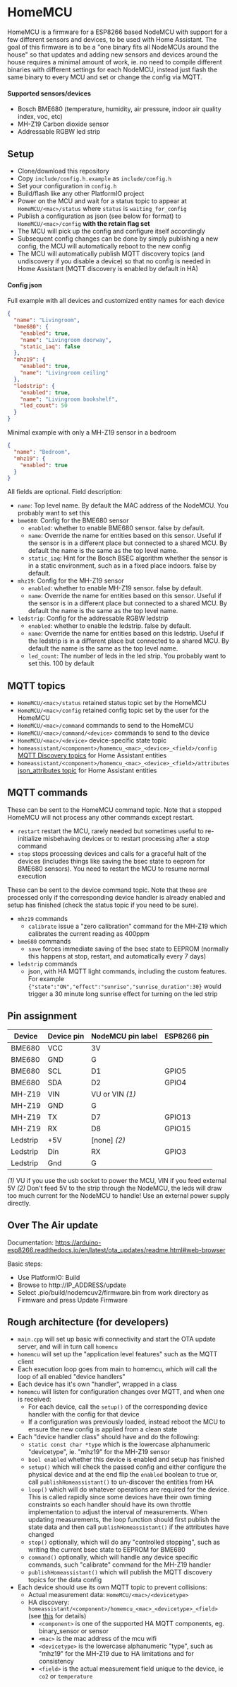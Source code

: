 # HomeMCU

HomeMCU is a firmware for a ESP8266 based NodeMCU with support for a few different sensors and devices, to be used with Home Assistant. The goal of this firmware is to be a "one binary fits all NodeMCUs around the house" so that updates and adding new sensors and devices around the house requires a minimal amount of work, ie. no need to compile different binaries with different settings for each NodeMCU, instead just flash the same binary to every MCU and set or change the config via MQTT.

#### Supported sensors/devices

- Bosch BME680 (temperature, humidity, air pressure, indoor air quality index, voc, etc)
- MH-Z19 Carbon dioxide sensor
- Addressable RGBW led strip

## Setup

- Clone/download this repository
- Copy `include/config.h.example` as `include/config.h`
- Set your configuration in `config.h`
- Build/flash like any other PlatformIO project
- Power on the MCU and wait for a status topic to appear at `HomeMCU/<mac>/status` where `status` is `waiting_for_config`
- Publish a configuration as json (see below for format) to `HomeMCU/<mac>/config` **with the retain flag set**
- The MCU will pick up the config and configure itself accordingly
- Subsequent config changes can be done by simply publishing a new config, the MCU will automatically reboot to the new config
- The MCU will automatically publish MQTT discovery topics (and undiscovery if you disable a device) so that no config is needed in Home Assistant (MQTT discovery is enabled by default in HA)

#### Config json

Full example with all devices and customized entity names for each device

```json
{
  "name": "Livingroom",
  "bme680": {
    "enabled": true,
    "name": "Livingroom doorway",
    "static_iaq": false
  },
  "mhz19": {
    "enabled": true,
    "name": "Livingroom ceiling"
  },
  "ledstrip": {
    "enabled": true,
    "name": "Livingroom bookshelf",
    "led_count": 50
  }
}
```

Minimal example with only a MH-Z19 sensor in a bedroom

```json
{
  "name": "Bedroom",
  "mhz19": {
    "enabled": true
  }
}
```

All fields are optional. Field description:

- `name`: Top level name. By default the MAC address of the NodeMCU. You probably want to set this
- `bme680`: Config for the BME680 sensor
  - `enabled`: whether to enable BME680 sensor. false by default.
  - `name`: Override the name for entities based on this sensor. Useful if the sensor is in a different place but connected to a shared MCU. By default the name is the same as the top level name.
  - `static_iaq`: Hint for the Bosch BSEC algorithm whether the sensor is in a static environment, such as in a fixed place indoors. false by default.
- `mhz19`: Config for the MH-Z19 sensor
  - `enabled`: whether to enable MH-Z19 sensor. false by default.
  - `name`: Override the name for entities based on this sensor. Useful if the sensor is in a different place but connected to a shared MCU. By default the name is the same as the top level name.
- `ledstrip`: Config for the addressable RGBW ledstrip
  - `enabled`: whether to enable the ledstrip. false by default.
  - `name`: Override the name for entities based on this ledstrip. Useful if the ledstrip is in a different place but connected to a shared MCU. By default the name is the same as the top level name.
  - `led_count`: The number of leds in the led strip. You probably want to set this. 100 by default

## MQTT topics

- `HomeMCU/<mac>/status` retained status topic set by the HomeMCU
- `HomeMCU/<mac>/config` retained config topic set by the user for the HomeMCU
- `HomeMCU/<mac>/command` commands to send to the HomeMCU
- `HomeMCU/<mac>/command/<device>` commands to send to the device
- `HomeMCU/<mac>/<device>` device-specific state topic
- `homeassistant/<component>/homemcu_<mac>_<device>_<field>/config` [MQTT Discovery topics](https://www.home-assistant.io/docs/mqtt/discovery/) for Home Assistant entities
- `homeassistant/<component>/homemcu_<mac>_<device>_<field>/attributes` [json_attributes topic](https://www.home-assistant.io/integrations/sensor.mqtt/#json_attributes_topic) for Home Assistant entities

## MQTT commands

These can be sent to the HomeMCU command topic. Note that a stopped HomeMCU will not process any other commands except restart.

- `restart` restart the MCU, rarely needed but sometimes useful to re-initialize misbehaving devices or to restart processing after a stop command
- `stop` stops processing devices and calls for a graceful halt of the devices (includes things like saving the bsec state to eeprom for BME680 sensors). You need to restart the MCU to resume normal execution

These can be sent to the device command topic. Note that these are processed only if the corresponding device handler is already enabled and setup has finished (check the status topic if you need to be sure).

- `mhz19` commands
  - `calibrate` issue a "zero calibration" command for the MH-Z19 which calibrates the current reading as 400ppm
- `bme680` commands
  - `save` forces immediate saving of the bsec state to EEPROM (normally this happens at stop, restart, and automatically every 7 days)
- `ledstrip` commands
  - json, with HA MQTT light commands, including the custom features. For example `{"state":"ON","effect":"sunrise","sunrise_duration":30}` would trigger a 30 minute long sunrise effect for turning on the led strip

## Pin assignment

| Device   | Device pin | NodeMCU pin label | ESP8266 pin |
| -------- | ---------- | ----------------- | ----------- |
| BME680   | VCC        | 3V                |             |
| BME680   | GND        | G                 |             |
| BME680   | SCL        | D1                | GPIO5       |
| BME680   | SDA        | D2                | GPIO4       |
| MH-Z19   | VIN        | VU or VIN _(1)_   |             |
| MH-Z19   | GND        | G                 |             |
| MH-Z19   | TX         | D7                | GPIO13      |
| MH-Z19   | RX         | D8                | GPIO15      |
| Ledstrip | +5V        | [none] _(2)_      |             |
| Ledstrip | Din        | RX                | GPIO3       |
| Ledstrip | Gnd        | G                 |             |

_(1)_ VU if you use the usb socket to power the MCU, VIN if you feed external 5V
_(2)_ Don't feed 5V to the strip through the NodeMCU, the leds will draw too much current for the NodeMCU to handle! Use an external power supply directly.

## Over The Air update

Documentation: https://arduino-esp8266.readthedocs.io/en/latest/ota_updates/readme.html#web-browser

Basic steps:

- Use PlatformIO: Build
- Browse to http://IP_ADDRESS/update
- Select .pio/build/nodemcuv2/firmware.bin from work directory as Firmware and press Update Firmware

## Rough architecture (for developers)

- `main.cpp` will set up basic wifi connectivity and start the OTA update server, and will in turn call `homemcu`
- `homemcu` will set up the "application level features" such as the MQTT client
- Each execution loop goes from main to homemcu, which will call the loop of all enabled "device handlers"
- Each device has it's own "handler", wrapped in a class
- `homemcu` will listen for configuration changes over MQTT, and when one is received:
  - For each device, call the `setup()` of the corresponding device handler with the config for that device
  - If a configuration was previously loaded, instead reboot the MCU to ensure the new config is applied from a clean state
- Each "device handler class" should have and do the following:
  - `static const char *type` which is the lowercase alphanumeric "devicetype", ie. "mhz19" for the MH-Z19 sensor
  - `bool enabled` whether this device is enabled and setup has finished
  - `setup()` which will check the passed config and either configure the physical device and at the end flip the `enabled` boolean to true or, call `publishHomeassistant()` to un-discover the entities from HA
  - `loop()` which will do whatever operations are required for the device. This is called rapidly since some devices have their own timing constraints so each handler should have its own throttle implementation to adjust the interval of measurements. When updating measurements, the loop function should first publish the state data and then call `publishHomeassistant()` if the attributes have changed
  - `stop()` optionally, which will do any "controlled stopping", such as writing the current bsec state to EEPROM for BME680
  - `command()` optionally, which will handle any device specific commands, such "calibrate" command for the MH-Z19 handler
  - `publishHomeassistant()` which will publish the MQTT discovery topics for the data config
- Each device should use its own MQTT topic to prevent collisions:
  - Actual measurement data: `HomeMCU/<mac>/<devicetype>`
  - HA discovery: `homeassistant/<component>/homemcu_<mac>_<devicetype>_<field>` (see [this](https://www.home-assistant.io/docs/mqtt/discovery/) for details)
    - `<component>` is one of the supported HA MQTT components, eg. binary_sensor or sensor
    - `<mac>` is the mac address of the mcu wifi
    - `<devicetype>` is the lowercase alphanumeric "type", such as "mhz19" for the MH-Z19 due to HA limitations and for consistency
    - `<field>` is the actual measurement field unique to the device, ie `co2` or `temperature`
